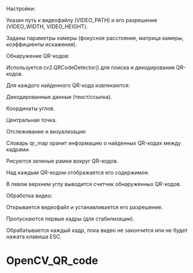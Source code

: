 Настройки:

Указан путь к видеофайлу (VIDEO_PATH) и его разрешение (VIDEO_WIDTH, VIDEO_HEIGHT).

Заданы параметры камеры (фокусное расстояние, матрица камеры, коэффициенты искажения).

Обнаружение QR-кодов:

Используется cv2.QRCodeDetector() для поиска и декодирования QR-кодов.

Для каждого найденного QR-кода извлекаются:

Декодированные данные (текст/ссылка).

Координаты углов.

Центральная точка.

Отслеживание и визуализация:

Словарь qr_map хранит информацию о найденных QR-кодах между кадрами.

Рисуются зеленые рамки вокруг QR-кодов.

Над каждым QR-кодом отображается его содержимое.

В левом верхнем углу выводится счетчик обнаруженных QR-кодов.

Обработка видео:

Открывается видеофайл и устанавливается его разрешение.

Пропускаются первые кадры (для стабилизации).

Обрабатывается каждый кадр, пока видео не закончится или не будет нажата клавиша ESC.
# OpenCV_QR_code

